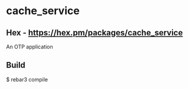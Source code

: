 cache_service
=====
Hex - https://hex.pm/packages/cache_service
-------

An OTP application

Build
-----

$ rebar3 compile
